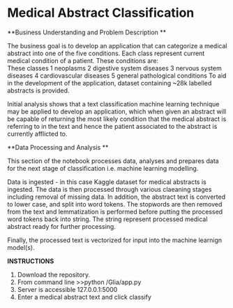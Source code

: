 # Medical Abstract Classification
**Business Understanding and Problem Description
**

The business goal is to develop an application that can categorize a medical abstract into one of the five conditions. Each class represent current medical condition of a patient. These conditions are:  
These classes 
    1	neoplasms
	2	digestive system diseases
	3	nervous system diseases
	4	cardiovascular diseases
	5	general pathological conditions
To aid in the development of the application, dataset containing ~28k labelled abstracts is provided. 

Initial analysis shows that a text classification machine learning technique may be applied to develop an application, which when given an abstract will be capable of returning the most likely condition that the medical abstract is referring to in the text and hence the patient associated to the abstract is currently afflicted to.

**Data Processing and Analysis
**

This section of the notebook processes data, analyses and prepares data for the next stage of classification i.e. machine learning modelling.

Data is ingested - in this case Kaggle dataset for medical abstracts is ingested. The data is then processed through various claeaning stages including removal of missing data. In addition, the abstract text is converted to lower case, and split into word tokens. The stopwords are then removed from the text and lemmatization is performed before putting the processed word tokens back into string. The string represent processed medical abstract ready for further processing.

Finally, the processed text is vectorized for input into the machine learnign model(s).

**INSTRUCTIONS**

1. Download the repository.
2. From command line >>python /Glia/app.py
3. Server is accessible 127.0.0.1:5000
4. Enter a medical abstract text and click classify
